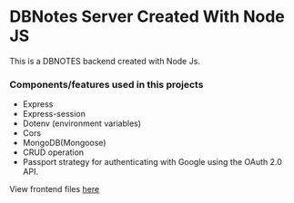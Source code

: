 # DBNotes Server Created With Node JS

This is a DBNOTES backend created with Node Js.

### Components/features used in this projects

- Express
- Express-session
- Dotenv (environment variables)
- Cors
- MongoDB(Mongoose)
- CRUD operation
- Passport strategy for authenticating with Google using the OAuth 2.0 API.

View frontend files [here](https://github.com/donovandoubless/DBNotes-Client)
